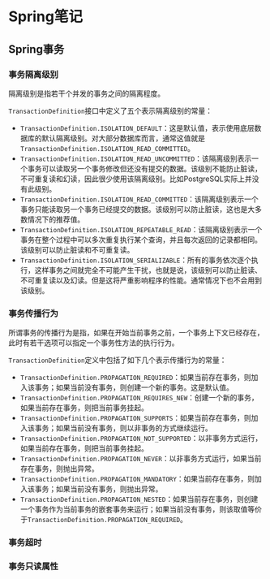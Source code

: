 # Spring笔记

## Spring事务

### 事务隔离级别

隔离级别是指若干个并发的事务之间的隔离程度。

`TransactionDefinition`接口中定义了五个表示隔离级别的常量：

 - `TransactionDefinition.ISOLATION_DEFAULT`：这是默认值，表示使用底层数据库的默认隔离级别。对大部分数据库而言，通常这值就是`TransactionDefinition.ISOLATION_READ_COMMITTED`。
 - `TransactionDefinition.ISOLATION_READ_UNCOMMITTED`：该隔离级别表示一个事务可以读取另一个事务修改但还没有提交的数据。该级别不能防止脏读，不可重复读和幻读，因此很少使用该隔离级别。比如PostgreSQL实际上并没有此级别。
 - `TransactionDefinition.ISOLATION_READ_COMMITTED`：该隔离级别表示一个事务只能读取另一个事务已经提交的数据。该级别可以防止脏读，这也是大多数情况下的推荐值。
 - `TransactionDefinition.ISOLATION_REPEATABLE_READ`：该隔离级别表示一个事务在整个过程中可以多次重复执行某个查询，并且每次返回的记录都相同。该级别可以防止脏读和不可重复读。
 - `TransactionDefinition.ISOLATION_SERIALIZABLE`：所有的事务依次逐个执行，这样事务之间就完全不可能产生干扰，也就是说，该级别可以防止脏读、不可重复读以及幻读。但是这将严重影响程序的性能。通常情况下也不会用到该级别。

### 事务传播行为

所谓事务的传播行为是指，如果在开始当前事务之前，一个事务上下文已经存在，此时有若干选项可以指定一个事务性方法的执行行为。

`TransactionDefinition`定义中包括了如下几个表示传播行为的常量：

 - `TransactionDefinition.PROPAGATION_REQUIRED`：如果当前存在事务，则加入该事务；如果当前没有事务，则创建一个新的事务。这是默认值。
 - `TransactionDefinition.PROPAGATION_REQUIRES_NEW`：创建一个新的事务，如果当前存在事务，则把当前事务挂起。
 - `TransactionDefinition.PROPAGATION_SUPPORTS`：如果当前存在事务，则加入该事务；如果当前没有事务，则以非事务的方式继续运行。
 - `TransactionDefinition.PROPAGATION_NOT_SUPPORTED`：以非事务方式运行，如果当前存在事务，则把当前事务挂起。
 - `TransactionDefinition.PROPAGATION_NEVER`：以非事务方式运行，如果当前存在事务，则抛出异常。
 - `TransactionDefinition.PROPAGATION_MANDATORY`：如果当前存在事务，则加入该事务；如果当前没有事务，则抛出异常。
 - `TransactionDefinition.PROPAGATION_NESTED`：如果当前存在事务，则创建一个事务作为当前事务的嵌套事务来运行；如果当前没有事务，则该取值等价于`TransactionDefinition.PROPAGATION_REQUIRED`。


### 事务超时

### 事务只读属性